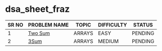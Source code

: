 # dsa_sheet_fraz

| SR NO | PROBLEM NAME                             | TOPIC  | DIFFICULTY | STATUS  |
| ----- | ---------------------------------------- | ------ | ---------- | ------- |
| 1     | [ Two Sum](https://leetcode.com/problems/two-sum/) | ARRAYS | EASY       | PENDING |
| 2     | [ 3Sum](https://leetcode.com/problems/3sum/) | ARRAYS | MEDIUM     | PENDING |

